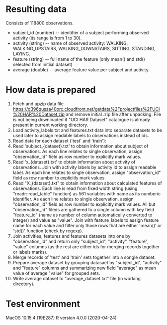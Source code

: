 # Resulting data
Consists of 118800 observations.
- subject_id (number) -- identifier of a subject performing observed activity (its range is from 1 to 30).
- activity (string) -- name of observed activity: WALKING, WALKING_UPSTAIRS, WALKING_DOWNSTAIRS, SITTING, STANDING, LAYING.
- feature (string) -- full name of the feature (only mean() and std() selected from initiial dataset)
- average (double) -- average feature value per subject and activity.

# How data is prepared
1) Fetch and upzip data file https://d396qusza40orc.cloudfront.net/getdata%2Fprojectfiles%2FUCI%20HAR%20Dataset.zip 
and remove initial .zip file after unpacking. File is not being downloaded if "UCI HAR Dataset" catalogue
is already present in current working directory.
2) Load activity_labels.txt and features.txt data into separate datasets to be used 
later to assign readable labels to observations instead of ids.
3) Read data for each dataset ('test' and 'train'):
  1) Read 'subject_{dataset}.txt' to obtain information about subject of observations. As each
  line relates to single observation, assign "observation_id" field as row number to explicitly
  mark values.
  2) Read 'x_{dataset}.txt' to obtain information about activity of observations. Join with activity
  labels by activity id to assign readable label. As each line relates to single observation, assign 
  "observation_id" field as row number to explicitly mark values.
  3) Read "X_{dataset}.txt" to obtain information about calculated features of observations. Each line is read from
  fixed width string (using "readr::read_table" function) as 561 variables with name as its numberic identifier.
  As each line relates to single observation, assign "observation_id" field as row number 
  to explicitly mark values. All but "observation_id" fileds are gathered to a single column 
  with key field "feature_id" (name as number of column automatically converted to integer) 
  and value as "value". Join with feature_labels to assign feature name for each value and filter
  only those rows that are either 'mean()' or 'std()' function (check by regexp).
  4) Join activities, features and features datasets into one by "observation_id" and return only
  "subject_id", "activity", "feature", "value" columns (as the rest are either ids for merging
  records together or labels marks).
4) Merge records of 'test' and 'train' sets together into a songle dataset.
5) Prepare average dataset by grouping datasaet by "subject_id", "activity" and "feature" columns
and summarizing new field "average" as mean value of average "value" for grouped sets.
6) Write average dataset to "average_dataset.txt" file (in working directory).

# Test environment
MacOS 10.15.4 (19E287)
R version 4.0.0 (2020-04-24)
